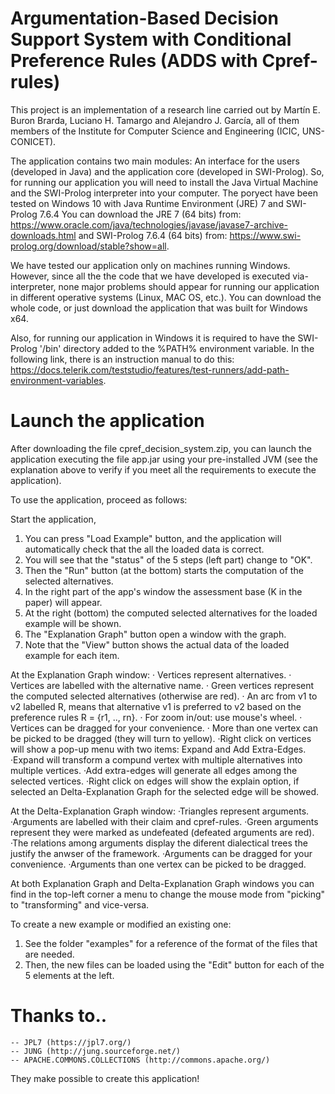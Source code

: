 # Argumentation-Based Decision Support System with Conditional Preference Rules (ADDS with Cpref-rules)

This project is an implementation of a research line carried out by Martín E. Buron Brarda, Luciano H. Tamargo and Alejandro J. García, all of them members of the Institute for Computer Science and Engineering (ICIC, UNS-CONICET).

The application contains two main modules: An interface for the users (developed in Java) and the application core (developed in SWI-Prolog). So, for running our application you will need to install the Java Virtual Machine and the SWI-Prolog interpreter into your computer. The poryect have been tested on Windows 10 with Java Runtime Environment (JRE) 7 and SWI-Prolog 7.6.4 You can download the JRE 7 (64 bits) from: https://www.oracle.com/java/technologies/javase/javase7-archive-downloads.html and SWI-Prolog 7.6.4 (64 bits) from: https://www.swi-prolog.org/download/stable?show=all.

We have tested our application only on machines running Windows. However, since all the the code that we have developed is executed via-interpreter, none major problems should appear for running our application in different operative systems (Linux, MAC OS, etc.). You can download the whole code, or just download the application that was built for Windows x64.

Also, for running our application in Windows it is required to have the SWI-Prolog '/bin' directory added to the %PATH% environment variable. In the following link, there is an instruction manual to do this: https://docs.telerik.com/teststudio/features/test-runners/add-path-environment-variables.


# Launch the application

After downloading the file cpref_decision_system.zip, you can launch the application executing the file app.jar using your pre-installed JVM (see the explanation above to verify if you meet all the requirements to execute the application).

To use the application, proceed as follows:

Start the application, 
1. You can press "Load Example" button, and the application will automatically check that the all the loaded data is correct. 
4. You will see that the "status" of the 5 steps (left part) change to "OK".
5. Then the "Run" button (at the bottom) starts the computation of the selected alternatives.
6. In the right part of the app's window the assessment base (K in the paper) will appear.  
7. At the right (bottom) the computed selected alternatives for the loaded example will be shown. 
8. The "Explanation Graph" button open a window with the graph.
9. Note that the "View" button shows the actual data of the loaded example for each item. 

At the Explanation Graph window:
· Vertices represent alternatives.
· Vertices are labelled with the alternative name.
· Green vertices represent the computed selected alternatives (otherwise are red).
· An arc from v1 to v2 labelled R, means that alternative v1 is preferred to v2 based on the preference rules R = {r1, .., rn}.
· For zoom in/out: use mouse's wheel.
· Vertices can be dragged for your convenience. 
· More than one vertex can be picked to be dragged (they will turn to yellow).
·Right click on vertices will show a pop-up menu with two items: Expand and Add Extra-Edges.
·Expand will transform a compund vertex with multiple alternatives into multiple vertices.
·Add extra-edges will generate all edges among the selected vertices.
·Right click on edges will show the explain option, if selected an Delta-Explanation Graph for the selected edge will be showed.

At the Delta-Explanation Graph window:
·Triangles represent arguments.
·Arguments are labelled with their claim and cpref-rules.
·Green arguments represent they were marked as undefeated (defeated arguments are red).
·The relations among arguments display the diferent dialectical trees the justify the anwser of the framework.
·Arguments can be dragged for your convenience. 
·Arguments than one vertex can be picked to be dragged.

At both Explanation Graph and Delta-Explanation Graph windows you can find in the top-left corner a menu to change the mouse mode from "picking" to "transforming" and vice-versa.

To create a new example or modified an existing one:
1. See the folder "examples" for a reference of the format of the files that are needed.
2. Then, the new files can be loaded using the "Edit" button for each of the 5 elements at the left.

# Thanks to..

	-- JPL7 (https://jpl7.org/)
	-- JUNG (http://jung.sourceforge.net/)
	-- APACHE.COMMONS.COLLECTIONS (http://commons.apache.org/)
	
They make possible to create this application!
